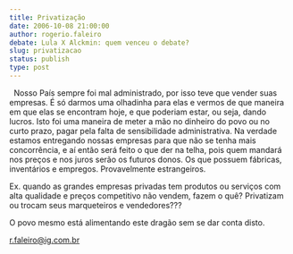 ```yaml
---
title: Privatização
date: 2006-10-08 21:00:00
author: rogerio.faleiro
debate: Lula X Alckmin: quem venceu o debate?
slug: privatizacao
status: publish 
type: post
---
```


 
Nosso País sempre foi mal administrado, por isso teve que vender suas empresas. É só darmos uma olhadinha para elas e vermos de que maneira em que elas se encontram hoje, e que poderiam estar, ou seja, dando lucros. Isto foi uma maneira de meter a mão no dinheiro do povo ou no curto prazo, pagar pela falta de sensibilidade administrativa. Na verdade estamos entregando nossas empresas para que não se tenha mais concorrência, e aí então será feito o que der na telha, pois quem mandará nos preços e nos juros serão os futuros donos. Os que possuem fábricas, inventários e empregos. Provavelmente estrangeiros. 


Ex. quando as grandes empresas privadas tem produtos ou serviços com alta qualidade e preços competitivo não vendem, fazem o quê? Privatizam ou trocam seus marqueteiros e vendedores???


O povo mesmo está alimentando este dragão sem se dar conta disto. 


[r.faleiro@ig.com.br](mailto:r.faleiro@ig.com.br)


